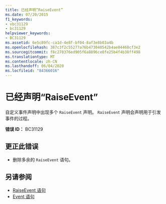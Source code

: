 ```yaml
---
title: 已经声明“RaiseEvent”
ms.date: 07/20/2015
f1_keywords:
- vbc31129
- bc31129
helpviewer_keywords:
- BC31129
ms.assetid: 6e5c89fc-ca1d-4e8f-bf04-8af3e8b03a4b
ms.openlocfilehash: 387c3f2c55277a76b473040542b4ae04468cf3e2
ms.sourcegitcommit: f8c270376ed905f6a8896ce0fe25b4f4b38ff498
ms.translationtype: MT
ms.contentlocale: zh-CN
ms.lasthandoff: 06/04/2020
ms.locfileid: "84366016"
---
```

# <a name="raiseevent-is-already-declared"></a>已经声明“RaiseEvent”
自定义事件声明中出现多个 `RaiseEvent` 声明。 `RaiseEvent` 声明会声明用于引发事件的过程。  
  
 **错误 ID：** BC31129  
  
## <a name="to-correct-this-error"></a>更正此错误  
  
- 删除多余的 `RaiseEvent` 语句。  
  
## <a name="see-also"></a>另请参阅

- [RaiseEvent 语句](../language-reference/statements/raiseevent-statement.md)
- [Event 语句](../language-reference/statements/event-statement.md)
